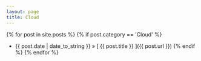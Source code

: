 ```yaml
---
layout: page
title: Cloud
---
```

{% for post in site.posts %}
  {% if post.category == 'Cloud' %}
  * {{ post.date | date_to_string }} &raquo; [ {{ post.title }} ]({{ post.url }})
  {% endif %}
{% endfor %}
